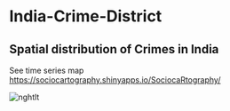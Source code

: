 # India-Crime-District

## Spatial distribution of Crimes in India   

See time series map https://sociocartography.shinyapps.io/SociocaRtography/

![nghtlt](https://cloud.githubusercontent.com/assets/6264399/17650327/88997c5e-6268-11e6-80c4-4c92807874dd.png)
